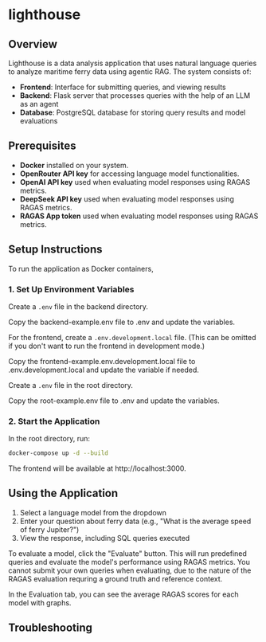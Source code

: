 # lighthouse

## Overview

Lighthouse is a data analysis application that uses natural language queries to analyze maritime ferry data using agentic RAG. The system consists of:

- **Frontend**: Interface for submitting queries, and viewing results
- **Backend**: Flask server that processes queries with the help of an LLM as an agent
- **Database**: PostgreSQL database for storing query results and model evaluations

## Prerequisites

- **Docker** installed on your system.
- **OpenRouter API key** for accessing language model functionalities.
- **OpenAI API key** used when evaluating model responses using RAGAS metrics.
- **DeepSeek API key** used when evaluating model responses using RAGAS metrics.
- **RAGAS App token** used when evaluating model responses using RAGAS metrics.

## Setup Instructions

To run the application as Docker containers,

### 1. Set Up Environment Variables

Create a `.env` file in the backend directory.

Copy the backend-example.env file to .env and update the variables.

For the frontend, create a `.env.development.local` file. (This can be omitted if you don't want to run the frontend in development mode.)

Copy the frontend-example.env.development.local file to .env.development.local and update the variable if needed.

Create a `.env` file in the root directory.

Copy the root-example.env file to .env and update the variables.

### 2. Start the Application

In the root directory, run:

```bash
docker-compose up -d --build
```

The frontend will be available at http://localhost:3000.

## Using the Application

1. Select a language model from the dropdown
2. Enter your question about ferry data (e.g., "What is the average speed of ferry Jupiter?")
3. View the response, including SQL queries executed

To evaluate a model, click the "Evaluate" button. This will run predefined queries and evaluate the model's performance using RAGAS metrics. You cannot submit your own queries when evaluating, due to the nature of the RAGAS evaluation requring a ground truth and reference context. 

In the Evaluation tab, you can see the average RAGAS scores for each model with graphs.


## Troubleshooting